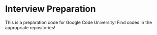 # Interview Preparation

This is a preparation code for Google Code University! Find codes in the appropriate repositories!